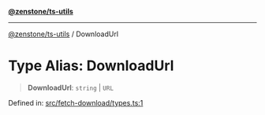 [**@zenstone/ts-utils**](../README.md)

***

[@zenstone/ts-utils](../globals.md) / DownloadUrl

# Type Alias: DownloadUrl

> **DownloadUrl**: `string` \| `URL`

Defined in: [src/fetch-download/types.ts:1](https://github.com/janpoem/ts-utils/blob/dd074ed257fa79d98e072518ca260e5de071ed30/src/fetch-download/types.ts#L1)
